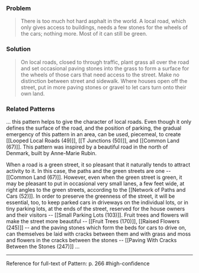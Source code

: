 ### Problem
>There is too much hot hard asphalt in the world. A local road, which only gives access to buildings, needs a few stones for the wheels of the cars; nothing more. Most of it can still be green.

### Solution
>On local roads, closed to through traffic, plant grass all over the road and set occasional paving stones into the grass to form a surface for the wheels of those cars that need access to the street. Make no distinction between street and sidewalk. Where houses open off the street, put in more paving stones or gravel to let cars turn onto their own land.

### Related Patterns
... this pattern helps to give the character of local roads. Even though it only defines the surface of the road, and the position of parking, the gradual emergency of this pattern in an area, can be used, piecemeal, to create [[Looped Local Roads (49)]], [[T Junctions (50)]], and [[Common Land (67)]]. This pattern was inspired by a beautiful road in the north of Denmark, built by Anne-Marie Rubin.

When a road is a green street, it so pleasant that it naturally tends to attract activity to it. In this case, the paths and the green streets are one -- [[Common Land (67)]]. However, even when the green street is green, it may be pleasant to put in occasional very small lanes, a few feet wide, at right angles to the green streets, according to the [[Network of Paths and Cars (52)]]. In order to preserve the greenness of the street, it will be essential, too, to keep parked cars in driveways on the individual lots, or in tiny parking lots, at the ends of the street, reserved for the house owners and their visitors -- [[Small Parking Lots (103)]]. Fruit trees and flowers will make the street more beautiful -- [[Fruit Trees (170)]], [[Raised Flowers (245)]] -- and the paving stones which form the beds for cars to drive on, can themselves be laid with cracks between them and with grass and moss and flowers in the cracks between the stones -- [[Paving With Cracks Between the Stones (247)]] ...

---
Reference for full-text of Pattern: p. 266 #high-confidence 